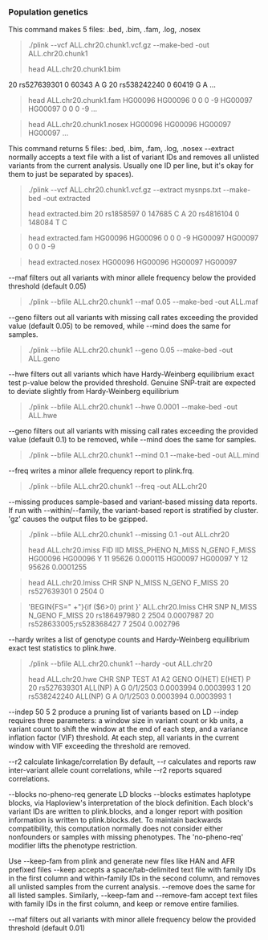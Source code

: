 ### Population genetics

This command makes 5 files: .bed, .bim, .fam, .log, .nosex
> ./plink --vcf ALL.chr20.chunk1.vcf.gz --make-bed -out ALL.chr20.chunk1 
>
> head ALL.chr20.chunk1.bim

20	rs527639301	0	60343	A	G
20	rs538242240	0	60419	G	A
...

> head ALL.chr20.chunk1.fam
HG00096 HG00096 0 0 0 -9
HG00097 HG00097 0 0 0 -9
...

> head ALL.chr20.chunk1.nosex
HG00096	HG00096
HG00097	HG00097
...

This command returns 5 files: .bed, .bim, .fam, .log, .nosex
--extract normally accepts a text file with a list of variant IDs and removes all unlisted variants from the current analysis. Usually one ID per line, but it's okay for them to just be separated by spaces).
> ./plink --vcf ALL.chr20.chunk1.vcf.gz --extract mysnps.txt --make-bed -out extracted
>
> head extracted.bim
20	rs1858597	0	147685	C	A
20	rs4816104	0	148084	T	C

> head extracted.fam
HG00096 HG00096 0 0 0 -9
HG00097 HG00097 0 0 0 -9

> head extracted.nosex
HG00096	HG00096
HG00097	HG00097

--maf filters out all variants with minor allele frequency below the provided threshold (default 0.05)
> ./plink --bfile ALL.chr20.chunk1 --maf 0.05 --make-bed -out ALL.maf

--geno filters out all variants with missing call rates exceeding the provided value (default 0.05) to be removed, while --mind does the same for samples.
> ./plink --bfile ALL.chr20.chunk1 --geno 0.05 --make-bed -out ALL.geno

--hwe filters out all variants which have Hardy-Weinberg equilibrium exact test p-value below the provided threshold. 
Genuine SNP-trait are expected to deviate slightly from Hardy-Weinberg equilibrium 
> ./plink --bfile ALL.chr20.chunk1 --hwe 0.0001 --make-bed -out ALL.hwe

--geno filters out all variants with missing call rates exceeding the provided value (default 0.1) to be removed, while --mind does the same for samples.
> ./plink --bfile ALL.chr20.chunk1 --mind 0.1 --make-bed -out ALL.mind

--freq writes a minor allele frequency report to plink.frq.
> ./plink --bfile ALL.chr20.chunk1 --freq -out ALL.chr20

--missing produces sample-based and variant-based missing data reports. If run with --within/--family, the variant-based report is stratified by cluster. 'gz' causes the output files to be gzipped.
> ./plink --bfile ALL.chr20.chunk1 --missing 0.1 -out ALL.chr20
>
> head ALL.chr20.imiss
      FID       IID MISS_PHENO   N_MISS   N_GENO   F_MISS
  HG00096   HG00096          Y       11    95626 0.000115
  HG00097   HG00097          Y       12    95626 0.0001255

> head ALL.chr20.lmiss
 CHR                                               SNP   N_MISS   N_GENO   F_MISS
  20                                       rs527639301        0     2504        0

> 'BEGIN{FS=" +"}{if ($6>0) print }' ALL.chr20.lmiss
 CHR                                               SNP   N_MISS   N_GENO   F_MISS
  20                                       rs186497980        2     2504 0.0007987
  20                           rs528633005;rs528368427        7     2504 0.002796

--hardy writes a list of genotype counts and Hardy-Weinberg equilibrium exact test statistics to plink.hwe.
> ./plink --bfile ALL.chr20.chunk1 --hardy -out ALL.chr20
>
> head ALL.chr20.hwe
 CHR                             SNP     TEST   A1   A2                 GENO   O(HET)   E(HET)            P 
  20                     rs527639301  ALL(NP)    A    G             0/1/2503 0.0003994 0.0003993            1
  20                     rs538242240  ALL(NP)    G    A             0/1/2503 0.0003994 0.0003993            1

--indep 50 5 2 produce a pruning list of variants based on LD
--indep requires three parameters: a window size in variant count or kb units, a variant count to shift the window at the end of each step, and a variance inflation factor (VIF) threshold. At each step, all variants in the current window with VIF exceeding the threshold are removed.

--r2 calculate linkage/correlation
By default, --r calculates and reports raw inter-variant allele count correlations, while --r2 reports squared correlations.

--blocks no-pheno-req generate LD blocks
--blocks estimates haplotype blocks, via Haploview's interpretation of the block definition. Each block's variant IDs are written to plink.blocks, and a longer report with position information is written to plink.blocks.det. To maintain backwards compatibility, this computation normally does not consider either nonfounders or samples with missing phenotypes. The 'no-pheno-req' modifier lifts the phenotype restriction.

Use --keep-fam from plink and generate new files like HAN and AFR prefixed files
--keep accepts a space/tab-delimited text file with family IDs in the first column and within-family IDs in the second column, and removes all unlisted samples from the current analysis. --remove does the same for all listed samples. Similarly, --keep-fam and --remove-fam accept text files with family IDs in the first column, and keep or remove entire families.

--maf filters out all variants with minor allele frequency below the provided threshold (default 0.01)

